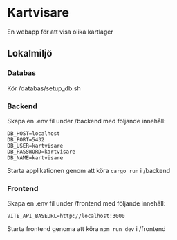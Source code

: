 # Kartvisare
En webapp för att visa olika kartlager

## Lokalmiljö
### Databas
Kör /databas/setup_db.sh

### Backend
Skapa en .env fil under /backend med följande innehåll:
```
DB_HOST=localhost
DB_PORT=5432
DB_USER=kartvisare
DB_PASSWORD=kartvisare
DB_NAME=kartvisare
```
Starta applikationen genom att köra ``cargo run`` i /backend

### Frontend
Skapa en .env fil under /frontend med följande innehåll:
```
VITE_API_BASEURL=http://localhost:3000
```
Starta frontend genoma att köra ``npm run dev`` i /frontend
